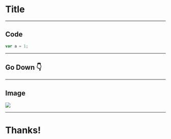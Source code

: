 # Title

---

## Code

```js
var a = 1;
```

***

## Go Down :point_down:

---

## Image

![](./images/sample.jpg)

***

# Thanks!
